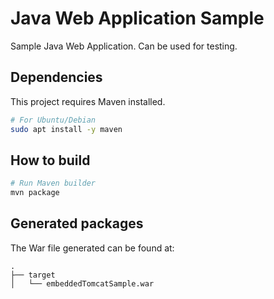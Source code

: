 # Java Web Application Sample

Sample Java Web Application. Can be used for testing.


## Dependencies

This project requires Maven installed.

```bash
# For Ubuntu/Debian
sudo apt install -y maven
```

## How to build

```bash
# Run Maven builder
mvn package
```

## Generated packages

The War file generated can be found at:
```
.
├── target
│   └── embeddedTomcatSample.war
```

